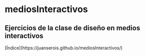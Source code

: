 # mediosInteractivos
<h2>  Ejercicios de la clase de diseño en medios interactivos </h2>
[Índice](https://juanserois.github.io/mediosInteractivos/)
